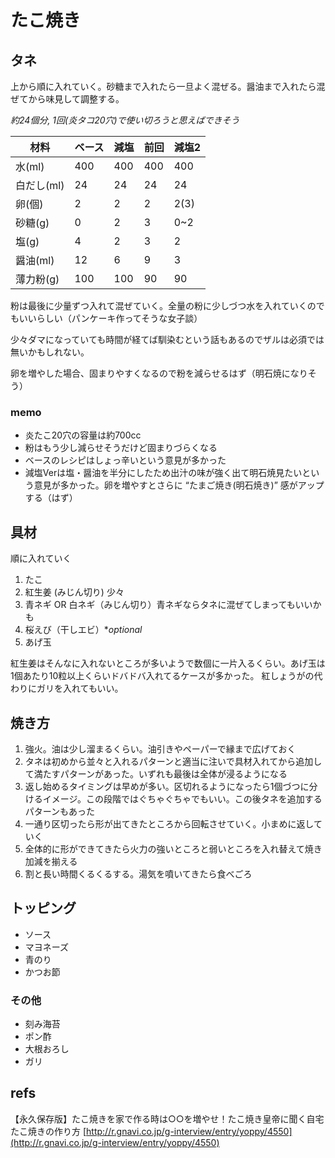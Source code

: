 # たこ焼き

## タネ

上から順に入れていく。砂糖まで入れたら一旦よく混ぜる。醤油まで入れたら混ぜてから味見して調整する。

*約24個分, 1回(炎タコ20穴)で使い切ろうと思えばできそう*

| 材料   | ベース | 減塩 | 前回 | 減塩2 |
| ---       | --- | ---  | ---  | ---   |
| 水(ml)    | 400 |  400 |  400 |   400 |
| 白だし(ml)|  24 |   24 |   24 |    24 |
| 卵(個)    |   2 |    2 |    2 |   2(3)|
| 砂糖(g)   |   0 |    2 |    3 |   0~2 |
| 塩(g)     |   4 |    2 |    3 |     2 |
| 醤油(ml)  |  12 |    6 |    9 |     3 |
| 薄力粉(g) | 100 |  100 |   90 |    90 |

粉は最後に少量ずつ入れて混ぜていく。全量の粉に少しづつ水を入れていくのでもいいらしい（パンケーキ作ってそうな女子談）

少々ダマになっていても時間が経てば馴染むという話もあるのでザルは必須では無いかもしれない。

卵を増やした場合、固まりやすくなるので粉を減らせるはず（明石焼になりそう）


### memo

- 炎たこ20穴の容量は約700cc
- 粉はもう少し減らせそうだけど固まりづらくなる
- ベースのレシピはしょっ辛いという意見が多かった
- 減塩Verは塩・醤油を半分にしたため出汁の味が強く出て明石焼見たいという意見が多かった。卵を増やすとさらに “たまご焼き(明石焼き)” 感がアップする（はず）

## 具材

順に入れていく

1. たこ
1. 紅生姜 (みじん切り) 少々
1. 青ネギ OR 白ネギ（みじん切り）青ネギならタネに混ぜてしまってもいいかも
1. 桜えび（干しエビ）**optional*
1. あげ玉

紅生姜はそんなに入れないところが多いようで数個に一片入るくらい。あげ玉は1個あたり10粒以上くらいドバドバ入れてるケースが多かった。
紅しょうがの代わりにガリを入れてもいい。

## 焼き方

1. 強火。油は少し溜まるくらい。油引きやペーパーで縁まで広げておく
1. タネは初めから並々と入れるパターンと適当に注いで具材入れてから追加して満たすパターンがあった。いずれも最後は全体が浸るようになる
2. 返し始めるタイミングは早めが多い。区切れるようになったら1個づつに分けるイメージ。この段階ではぐちゃぐちゃでもいい。この後タネを追加するパターンもあった
3. 一通り区切ったら形が出てきたところから回転させていく。小まめに返していく
4. 全体的に形ができてきたら火力の強いところと弱いところを入れ替えて焼き加減を揃える
5. 割と長い時間くるくるする。湯気を噴いてきたら食べごろ

## トッピング

- ソース
- マヨネーズ
- 青のり
- かつお節

### その他

- 刻み海苔
- ポン酢
- 大根おろし
- ガリ

## refs

【永久保存版】たこ焼きを家で作る時は○○を増やせ！たこ焼き皇帝に聞く自宅たこ焼きの作り方
[http://r.gnavi.co.jp/g-interview/entry/yoppy/4550](http://r.gnavi.co.jp/g-interview/entry/yoppy/4550)
